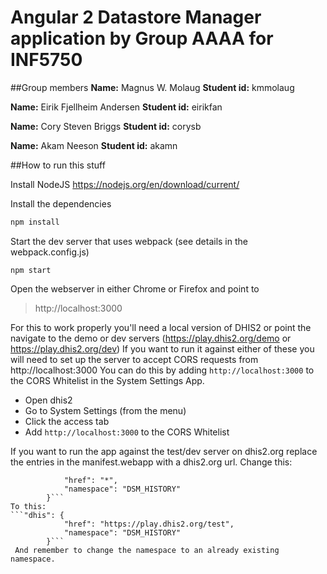 # Angular 2 Datastore Manager application by Group AAAA for INF5750

##Group members
**Name:** Magnus W. Molaug
**Student id:** kmmolaug

**Name:** Eirik Fjellheim Andersen
**Student id:** eirikfan

**Name:** Cory Steven Briggs
**Student id:** corysb

**Name:** Akam Neeson
**Student id:** akamn



##How to run this stuff

Install NodeJS
https://nodejs.org/en/download/current/

Install the dependencies
```bash
npm install
```

Start the dev server that uses webpack (see details in the webpack.config.js)
```
npm start
```

Open the webserver in either Chrome or Firefox and point to
> http://localhost:3000

For this to work properly you'll need a local version of DHIS2 or point the navigate to the demo or dev servers (https://play.dhis2.org/demo or https://play.dhis2.org/dev)
If you want to run it against either of these you will need to set up the server to accept CORS requests from http://localhost:3000
You can do this by adding `http://localhost:3000` to the CORS Whitelist in the System Settings App.

- Open dhis2
- Go to System Settings (from the menu)
- Click the access tab
- Add `http://localhost:3000` to the CORS Whitelist

If you want to run the app against the test/dev server on dhis2.org replace the entries in the manifest.webapp with a dhis2.org url.
Change this:
```"dhis": {
            "href": "*",
            "namespace": "DSM_HISTORY"
        }```
To this:
```"dhis": {
            "href": "https://play.dhis2.org/test",
            "namespace": "DSM_HISTORY"
        }```
 And remember to change the namespace to an already existing namespace.